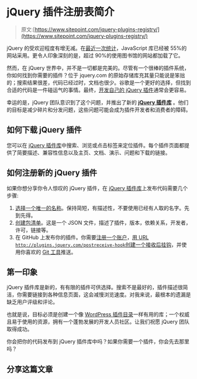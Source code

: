 # jQuery 插件注册表简介

> 原文:[https://www.sitepoint.com/jquery-plugins-registry/](https://www.sitepoint.com/jquery-plugins-registry/)

jQuery 的受欢迎程度有增无减。在[最近一次统计](http://w3techs.com/technologies/details/js-jquery/all/all)，JavaScript 库已经被 55%的网站采用。更令人印象深刻的是，超过 90%的使用图书馆的网站都加载了它。

然而，在 jQuery 世界中，并不是一切都是完美的。尽管有一个很棒的插件系统，你如何找到你需要的插件？位于 jquery.com 的原始存储库充其量只能说是笨拙的；搜索结果很差，代码已经过时，文档也很少。谷歌是一个更好的选择，但找到合适的代码是一件碰运气的事情。最终，[开发自己的 jQuery 插件](https://www.sitepoint.com/how-to-develop-a-jquery-plugin/)通常会更容易。

幸运的是，jQuery 团队意识到了这个问题，并推出了新的 [**jQuery 插件库**](http://plugins.jquery.com/) 。他们的目标是减少碎片和分发问题，这些问题可能会成为插件开发者和消费者的障碍。

## 如何下载 jQuery 插件

您可以在 [jQuery 插件库](http://plugins.jquery.com/)中搜索、浏览或点击标签来定位插件。每个插件页面都提供了简要描述、兼容性信息以及主页、文档、演示、问题和下载的链接。

## 如何注册新的 jQuery 插件

如果你想分享你令人惊叹的 jQuery 插件，在 [jQuery 插件库](http://plugins.jquery.com/)上发布代码需要几个步骤:

1.  [选择一个唯一的名称](http://plugins.jquery.com/docs/names/)。保持简短，有描述性，不要使用已经有人取的名字。先到先得。
2.  [创建包清单](http://plugins.jquery.com/docs/package-manifest/)。这是一个 JSON 文件，描述了插件，版本，依赖关系，开发者，许可，链接等。
3.  在 GitHub 上发布你的插件。你需要[注册一个账户](https://github.com/)，[用 URL `http://plugins.jquery.com/postreceive-hook`创建一个接收后挂钩](https://help.github.com/articles/post-receive-hooks)，并使用你喜欢的 [Git 工具](https://help.github.com/articles/set-up-git)推送。

## 第一印象

jQuery 插件库是新的，有有限的插件可供选择。搜索不是最好的，插件描述很简洁，你需要链接到各种信息页面，这会减慢浏览速度。对我来说，最根本的遗漏是缺乏用户评级和评论。

也就是说，目标必须是创建一个像 [WordPress 插件目录](http://wordpress.org/extend/plugins/)一样有用的库；一个权威且易于使用的资源，拥有一个蓬勃发展的开发人员社区。让我们祝愿 jQuery 团队取得成功。

你会把你的代码发布到 jQuery 插件库中吗？如果你需要一个插件，你会先去那里吗？

## 分享这篇文章